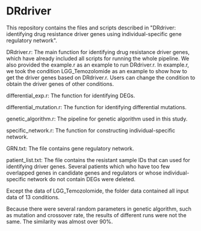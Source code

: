 # DRdriver
This repository contains the files and scripts described in "DRdriver: identifying drug resistance driver genes using individual-specific gene regulatory network".

DRdriver.r: The main function for identifying drug resistance driver genes, which have already included all scripts for running the whole pipeline. We also provided the example.r as an example to run DRdriver.r. In example.r, we took the condition LGG_Temozolomide as an example to show how to get the driver genes based on DRdriver.r. Users can change the condition to obtain the driver genes of other conditions.

differential_exp.r: The function for identifying DEGs.

differential_mutation.r: The function for identifying differential mutations.

genetic_algorithm.r: The pipeline for genetic algorithm used in this study.

specific_network.r: The function for constructing individual-specific network.

GRN.txt: The file contains gene regulatory network. 

patient_list.txt: The file contains the resistant sample IDs that can used for identifying driver genes. Several patients which who have too few overlapped genes in candidate genes and regulators or whose individual-specific network do not contain DEGs were deleted.

Except the data of LGG_Temozolomide, the folder data contained all input data of 13 conditions.

Because there were several random parameters in genetic algorithm, such as mutation and crossover rate, the results of different runs were not the same. The similarity was almost over 90%.
